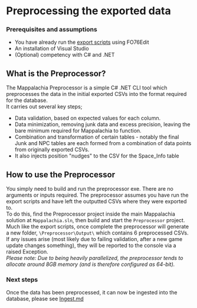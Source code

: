 # Preprocessing the exported data

### Prerequisites and assumptions
* You have already run the [export scripts](EditScripts.md) using FO76Edit
* An installation of Visual Studio
* (Optional) competency with C# and .NET

## What is the Preprocessor?
The Mappalachia Preprocessor is a simple C# .NET CLI tool which preprocesses the data in the initial exported CSVs into the format required for the database.<br/>
It carries out several key steps;
* Data validation, based on expected values for each column.
* Data minimization, removing junk data and excess precision, leaving the bare minimum required for Mappalachia to function.
* Combination and transformation of certain tables - notably the final Junk and NPC tables are each formed from a combination of data points from originally exported CSVs.
* It also injects position "nudges" to the CSV for the Space_Info table

## How to use the Preprocessor
You simply need to build and run the preprocessor exe. There are no arguments or inputs required. The preprocessor assumes you have run the export scripts and have left the outputted CSVs where they were exported to.<br/>
To do this, find the Preprocessor project inside the main Mappalachia solution at `Mappalachia.sln`, then build and start the `Preprocessor` project.<br/>
Much like the export scripts, once complete the preprocessor will generate a new folder, `\Preprocessor\Output\` which contains 6 preprocessed CSVs.<br/>
If any issues arise (most likely due to failing validation, after a new game update changes something), they will be reported to the console via a raised Exception.<br/>
*Please note: Due to being heavily parallelized, the preprocessor tends to allocate around 8GB memory (and is therefore configured as 64-bit).*

### Next steps
Once the data has been preprocessed, it can now be ingested into the database, please see [Ingest.md](Ingest.md)
